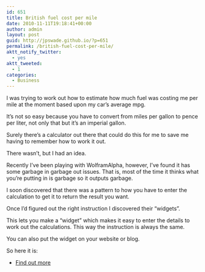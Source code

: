 ```yaml
---
id: 651
title: British fuel cost per mile
date: 2010-11-11T19:18:41+00:00
author: admin
layout: post
guid: http://jpswade.github.io/?p=651
permalink: /british-fuel-cost-per-mile/
aktt_notify_twitter:
  - yes
aktt_tweeted:
  - 1
categories:
  - Business
---
```

<p class="lead">
  I was trying to work out how to estimate how much fuel was costing me per mile at the moment based upon my car&#8217;s average mpg.
</p>

It&#8217;s not so easy because you have to convert from miles per gallon to pence per liter, not only that but it&#8217;s an imperial gallon.

Surely there&#8217;s a calculator out there that could do this for me to save me having to remember how to work it out.

There wasn&#8217;t, but I had an idea.

<!--more-->Recently I&#8217;ve been playing with WolframAlpha, however, I&#8217;ve found it has some garbage in garbage out issues. That is, most of the time it thinks what you&#8217;re putting in is garbage so it outputs garbage.

I soon discovered that there was a pattern to how you have to enter the calculation to get it to return the result you want.

Once I&#8217;d figured out the right instruction I discovered their &#8220;widgets&#8221;.

This lets you make a &#8220;widget&#8221; which makes it easy to enter the details to work out the calculations. This way the instruction is always the same.

You can also put the widget on your website or blog.

So here it is:
  


  * [Find out more](http://developer.wolframalpha.com/widgets/gallery/view.jsp?id=7f8987ece495e29ff9ee3d48544e26cb)